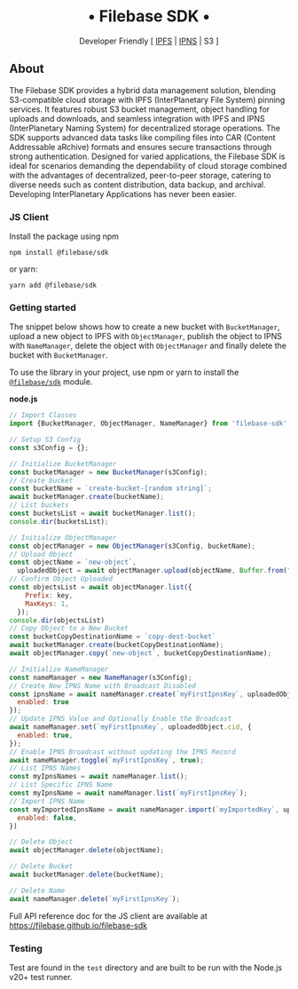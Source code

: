 <h1 align="center">&#x2022; Filebase SDK &#x2022;</h1>
<p align="center">Developer Friendly [ <a href="https://docs.ipfs.tech/concepts/what-is-ipfs/" title="What is IPFS?">IPFS</a> | <a href="https://docs.ipfs.tech/concepts/ipns/" title="What is IPNS?">IPNS</a> | S3 ]</p>

## About

The Filebase SDK provides a hybrid data management solution, blending S3-compatible cloud storage with IPFS 
(InterPlanetary File System) pinning services. It features robust S3 bucket management, object handling for uploads and 
downloads, and seamless integration with IPFS and IPNS (InterPlanetary Naming System) for decentralized storage 
operations. The SDK supports advanced data tasks like compiling files into CAR (Content Addressable aRchive) formats and
ensures secure transactions through strong authentication. Designed for varied applications, the Filebase SDK is ideal 
for scenarios demanding the dependability of cloud storage combined with the advantages of decentralized, peer-to-peer 
storage, catering to diverse needs such as content distribution, data backup, and archival.  Developing InterPlanetary
Applications has never been easier.

### JS Client

Install the package using npm

```shell
npm install @filebase/sdk
```

or yarn:

```shell
yarn add @filebase/sdk
```

### Getting started

The snippet below shows how to create a new bucket with `BucketManager`, upload a new object to IPFS 
with `ObjectManager`, publish the object to IPNS with `NameManager`, delete the object with `ObjectManager` and finally
delete the bucket with `BucketManager`.

To use the library in your project, use npm or yarn to install the [`@filebase/sdk`](https://www.npmjs.com/package/@filebase/sdk) module.

**node.js**
````js
// Import Classes
import {BucketManager, ObjectManager, NameManager} from 'filebase-sdk'

// Setup S3 Config
const s3Config = {};

// Initialize BucketManager
const bucketManager = new BucketManager(s3Config);
// Create bucket
const bucketName = `create-bucket-[random string]`;
await bucketManager.create(bucketName);
// List buckets
const bucketsList = await bucketManager.list();
console.dir(bucketsList);

// Initialize ObjectManager
const objectManager = new ObjectManager(s3Config, bucketName);
// Upload Object
const objectName = `new-object`,
  uploadedObject = await objectManager.upload(objectName, Buffer.from("Hello Filebase!"));
// Confirm Object Uploaded
const objectsList = await objectManager.list({
    Prefix: key,
    MaxKeys: 1,
  });
console.dir(objectsList)
// Copy Object to a New Bucket
const bucketCopyDestinationName = `copy-dest-bucket`
await bucketManager.create(bucketCopyDestinationName);
await objectManager.copy(`new-object`, bucketCopyDestinationName);

// Initialize NameManager
const nameManager = new NameManager(s3Config);
// Create New IPNS Name with Broadcast Disabled
const ipnsName = await nameManager.create(`myFirstIpnsKey`, uploadedObject.cid, {
  enabled: true
});
// Update IPNS Value and Optionally Enable the Broadcast
await nameManager.set(`myFirstIpnsKey`, uploadedObject.cid, {
  enabled: true,
});
// Enable IPNS Broadcast without updating the IPNS Record
await nameManager.toggle(`myFirstIpnsKey`, true);
// List IPNS Names
const myIpnsNames = await nameManager.list();
// List Specific IPNS Name
const myIpnsName = await nameManager.list(`myFirstIpnsKey`);
// Import IPNS Name
const myImportedIpnsName = await nameManager.import(`myImportedKey`, uploadedObject.cid, Base64EncodedPrivateKey, {
  enabled: false,
})

// Delete Object
await objectManager.delete(objectName);

// Delete Bucket
await bucketManager.delete(bucketName);

// Delete Name
await nameManager.delete(`myFirstIpnsKey`);
````

Full API reference doc for the JS client are available at https://filebase.github.io/filebase-sdk

### Testing

Test are found in the `test` directory and are built to be run with the Node.js v20+ test runner.